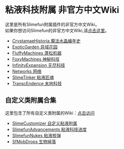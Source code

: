 # 粘液科技附属 非官方中文Wiki

这里是所有Slimefun附属插件的非官方中文Wiki。  
如果你想访问Slimefun的非官方中文Wiki,请[点击这里](https://slimefun-wiki.guizhanss.cn/)。

<!--这里按照插件英文名的字母顺序排序-->

- [CrystamaeHistoria 魔法水晶编年史](/crystamae-historia/)
- [ExoticGarden 异域花园](/exotic-garden/)
- [FluffyMachines 蓬松机器](/fluffy-machines/)
- [FoxyMachines 神秘科技](/foxy-machines/)
- [InfinityExpansion 无尽科技](/infinity-expansion/)
- [Networks 网络](/networks/)
- [SlimeTinker 粘液匠魂](/slime-tinker/)
- [TranscEndence 末地科技](/transc-endence/)

## 自定义类附属合集

这里包含了所有自定义类附属的Wiki：[点击访问](./custom-plugins/)

- [SlimeCustomizer 自定义粘液附属](./custom-plugins/Slime-Customizer)
- [SlimefunAdvancements 粘液科技进度](./custom-plugins/Slimefun-Advancements)
- [SlimefunNukes 粘液核弹](./custom-plugins/Slimefun-Nukes)
- [SfMobDrops 生物掉落](./custom-plugins/Sf-Mob-Drops)
